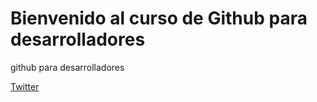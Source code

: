 # Bienvenido al curso de Github para desarrolladores

github para desarrolladores

[Twitter](https://twitter.com/rbaume)
